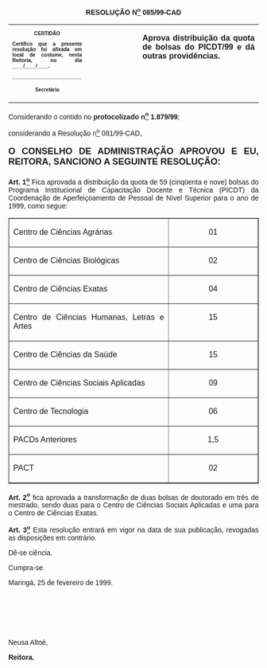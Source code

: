 <BODY>

<B><FONT FACE="Arial"><P ALIGN="CENTER"></P>
<P ALIGN="CENTER">RESOLU&Ccedil;&Atilde;O  N<U><SUP>o</U></SUP> 085/99-CAD</P>
<P ALIGN="JUSTIFY"></P></B></FONT>
<TABLE CELLSPACING=0 BORDER=0 CELLPADDING=7 WIDTH=640>
<TR><TD WIDTH="31%" VALIGN="TOP">
<B><FONT FACE="Arial" SIZE=1><P ALIGN="CENTER">CERTID&Atilde;O</P>
<P ALIGN="JUSTIFY">   Certifico que a presente resolu&ccedil;&atilde;o foi afixada em local de costume, nesta Reitoria, no dia ____/____/____.</P>
<P ALIGN="JUSTIFY"></P>
<P ALIGN="JUSTIFY">_________________________</P>
<P ALIGN="CENTER">Secret&aacute;ria</B></FONT></TD>
<TD WIDTH="21%" VALIGN="TOP">&nbsp;</TD>
<TD WIDTH="49%" VALIGN="TOP">
<B><FONT FACE="Arial"><P ALIGN="JUSTIFY">Aprova distribui&ccedil;&atilde;o da quota de bolsas do PICDT/99 e d&aacute; outras provid&ecirc;ncias.</B></FONT></TD>
</TR>
</TABLE>

<FONT FACE="Arial"><P ALIGN="JUSTIFY"></P>
<P ALIGN="JUSTIFY">&#9;Considerando o contido no <B>protocolizado n<U><SUP>o</U></SUP> 1.879/99</B>;</P>
<P ALIGN="JUSTIFY">&#9;considerando a Resolu&ccedil;&atilde;o n<U><SUP>o</U></SUP> 081/99-CAD,</P>
<B><P ALIGN="JUSTIFY"></P>
</FONT><FONT FACE="Arial" SIZE=4><P ALIGN="JUSTIFY">O CONSELHO DE ADMINISTRA&Ccedil;&Atilde;O APROVOU E EU, REITORA, SANCIONO A SEGUINTE RESOLU&Ccedil;&Atilde;O:</P>
</FONT><FONT FACE="Arial"><P ALIGN="JUSTIFY"></P>
</B><P ALIGN="JUSTIFY">&#9;<B>Art. 1<U><SUP>o</B></U></SUP> Fica aprovada a distribui&ccedil;&atilde;o da quota de 59 (cinq&uuml;enta e nove) bolsas do Programa Institucional de Capacita&ccedil;&atilde;o Docente e T&eacute;cnica (PICDT) da Coordena&ccedil;&atilde;o de Aperfei&ccedil;oamento de Pessoal de N&iacute;vel Superior para o ano de 1999, como segue:</P>
<P ALIGN="JUSTIFY"></P></FONT>
<TABLE BORDER CELLSPACING=1 CELLPADDING=7 WIDTH=628>
<TR><TD WIDTH="64%" VALIGN="TOP">
<FONT FACE="Arial"><P ALIGN="JUSTIFY">Centro de Ci&ecirc;ncias Agr&aacute;rias</FONT></TD>
<TD WIDTH="36%" VALIGN="TOP">
<FONT FACE="Arial"><P ALIGN="CENTER">01</FONT></TD>
</TR>
<TR><TD WIDTH="64%" VALIGN="TOP">
<FONT FACE="Arial"><P ALIGN="JUSTIFY">Centro de Ci&ecirc;ncias Biol&oacute;gicas</FONT></TD>
<TD WIDTH="36%" VALIGN="TOP">
<FONT FACE="Arial"><P ALIGN="CENTER">02</FONT></TD>
</TR>
<TR><TD WIDTH="64%" VALIGN="TOP">
<FONT FACE="Arial"><P ALIGN="JUSTIFY">Centro de Ci&ecirc;ncias Exatas</FONT></TD>
<TD WIDTH="36%" VALIGN="TOP">
<FONT FACE="Arial"><P ALIGN="CENTER">04</FONT></TD>
</TR>
<TR><TD WIDTH="64%" VALIGN="TOP">
<FONT FACE="Arial"><P ALIGN="JUSTIFY">Centro de Ci&ecirc;ncias Humanas, Letras e Artes</FONT></TD>
<TD WIDTH="36%" VALIGN="TOP">
<FONT FACE="Arial"><P ALIGN="CENTER">15</FONT></TD>
</TR>
<TR><TD WIDTH="64%" VALIGN="TOP">
<FONT FACE="Arial"><P ALIGN="JUSTIFY">Centro de Ci&ecirc;ncias da Sa&uacute;de</FONT></TD>
<TD WIDTH="36%" VALIGN="TOP">
<FONT FACE="Arial"><P ALIGN="CENTER">15</FONT></TD>
</TR>
<TR><TD WIDTH="64%" VALIGN="TOP">
<FONT FACE="Arial"><P ALIGN="JUSTIFY">Centro de Ci&ecirc;ncias Sociais Aplicadas</FONT></TD>
<TD WIDTH="36%" VALIGN="TOP">
<FONT FACE="Arial"><P ALIGN="CENTER">09</FONT></TD>
</TR>
<TR><TD WIDTH="64%" VALIGN="TOP">
<FONT FACE="Arial"><P ALIGN="JUSTIFY">Centro de Tecnologia</FONT></TD>
<TD WIDTH="36%" VALIGN="TOP">
<FONT FACE="Arial"><P ALIGN="CENTER">06</FONT></TD>
</TR>
<TR><TD WIDTH="64%" VALIGN="TOP">
<FONT FACE="Arial"><P ALIGN="JUSTIFY">PACDs Anteriores</FONT></TD>
<TD WIDTH="36%" VALIGN="TOP">
<FONT FACE="Arial"><P ALIGN="CENTER">1,5</FONT></TD>
</TR>
<TR><TD WIDTH="64%" VALIGN="TOP">
<FONT FACE="Arial"><P ALIGN="JUSTIFY">PACT</FONT></TD>
<TD WIDTH="36%" VALIGN="TOP">
<FONT FACE="Arial"><P ALIGN="CENTER">02</FONT></TD>
</TR>
</TABLE>

<FONT FACE="Arial"><P ALIGN="JUSTIFY"></P>
<P ALIGN="JUSTIFY">&#9;<B>Art. 2<U><SUP>o</B></U></SUP> fica aprovada a transforma&ccedil;&atilde;o de duas bolsas de doutorado em tr&ecirc;s de mestrado, sendo duas para o Centro de Ci&ecirc;ncias Sociais Aplicadas e uma para o Centro de Ci&ecirc;ncias Exatas.</P>
<P ALIGN="JUSTIFY">&#9;<B>Art. 3<U><SUP>o</U></SUP> </B>Esta resolu&ccedil;&atilde;o entrar&aacute; em vigor na data de sua publica&ccedil;&atilde;o, revogadas as disposi&ccedil;&otilde;es em contr&aacute;rio.</P>
<P ALIGN="JUSTIFY">&#9;D&ecirc;-se ci&ecirc;ncia.</P>
<P ALIGN="JUSTIFY">&#9;Cumpra-se.</P>
<P ALIGN="JUSTIFY"></P>
<P ALIGN="JUSTIFY">&#9;&#9;&#9;&#9;&#9;&#9;Maring&aacute;, 25 de fevereiro de 1999.</P>
<P ALIGN="JUSTIFY"></P>
<P ALIGN="JUSTIFY">&nbsp;</P>
<P ALIGN="JUSTIFY">&nbsp;</P>
<P ALIGN="JUSTIFY">&nbsp;</P>
<P ALIGN="JUSTIFY">&#9;&#9;&#9;&#9;&#9;&#9;Neusa Alto&eacute;,</P>
<P ALIGN="JUSTIFY">&#9;&#9;&#9;&#9;&#9;&#9;<B>Reitora.</P>
</B></FONT><FONT SIZE=2><P ALIGN="JUSTIFY"></P></FONT></BODY>
